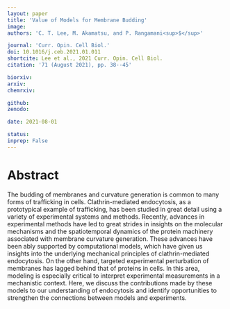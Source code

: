 ```yaml
---
layout: paper
title: 'Value of Models for Membrane Budding'
image: 
authors: 'C. T. Lee, M. Akamatsu, and P. Rangamani<sup>$</sup>'

journal: 'Curr. Opin. Cell Biol.'
doi: 10.1016/j.ceb.2021.01.011
shortcite: Lee et al., 2021 Curr. Opin. Cell Biol.
citation: '71 (August 2021), pp. 38--45'

biorxiv: 
arxiv: 
chemrxiv: 

github: 
zenodo: 

date: 2021-08-01

status: 
inprep: False
---
```


# Abstract

The budding of membranes and curvature generation is common to many forms of trafficking in cells. Clathrin-mediated endocytosis, as a prototypical example of trafficking, has been studied in great detail using a variety of experimental systems and methods. Recently, advances in experimental methods have led to great strides in insights on the molecular mechanisms and the spatiotemporal dynamics of the protein machinery associated with membrane curvature generation. These advances have been ably supported by computational models, which have given us insights into the underlying mechanical principles of clathrin-mediated endocytosis. On the other hand, targeted experimental perturbation of membranes has lagged behind that of proteins in cells. In this area, modeling is especially critical to interpret experimental measurements in a mechanistic context. Here, we discuss the contributions made by these models to our understanding of endocytosis and identify opportunities to strengthen the connections between models and experiments.
